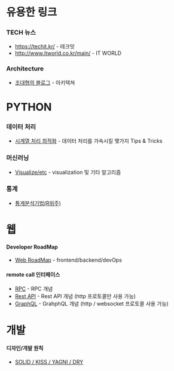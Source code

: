 # 유용한 링크


### TECH 뉴스

* https://techit.kr/ - 테크잇
* http://www.itworld.co.kr/main/ - IT WORLD

### Architecture

 * [조대협의 블로그](https://bcho.tistory.com/) - 아키텍쳐

# PYTHON

### 데이터 처리

* [시계열 처리 최적화](https://medium.com/qraft/%ED%8C%8C%EC%9D%B4%EC%8D%AC-%EA%B8%88%EC%9C%B5-%EC%8B%9C%EA%B2%8C%EC%97%B4-%EC%B2%98%EB%A6%AC-%EC%B5%9C%EC%A0%81%ED%99%94%ED%95%98%EA%B8%B0-571b4d716a2e) - 데이터 처리를 가속시킬 몇가지 Tips & Tricks



### 머신러닝

* [Visualize/etc](https://jehyunlee.github.io/categories/Python/Data-Science/) - visualization 및 기타 알고리즘


### 통계

* [통계분석기법(R위주)](https://rsas.tistory.com/)


# 웹
#### Developer RoadMap
* [Web RoadMap](https://github.com/kamranahmedse/developer-roadmap) - frontend/backend/devOps

#### remote call 인터페이스
* [RPC](https://nesoy.github.io/articles/2019-07/RPC) - RPC 개념
* [Rest API](https://medium.com/@dydrlaks/rest-api-3e424716bab) - Rest API 개념 (http 프로토콜만 사용 가능)
* [GraphQL](https://tech.kakao.com/2019/08/01/graphql-basic/) - GrahphQL 개념 (http / websocket 프로토콜 사용 가능)



# 개발
#### 디자인/개발 원칙
* [SOLID / KISS / YAGNI / DRY](https://hongjinhyeon.tistory.com/136?category=609133)
